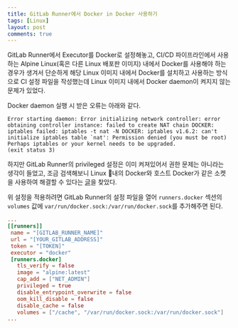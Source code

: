 ```yaml
---
title: GitLab Runner에서 Docker in Docker 사용하기
tags: [Linux]
layout: post
comments: true
---
```


GitLab Runner에서 Executor를 Docker로 설정해놓고, CI/CD 파이프라인에서 사용하는 Alpine Linux(혹은 다른 Linux 배포판 이미지) 내에서 Docker를 사용해야 하는 경우가 생겨서 단순하게 해당 Linux 이미지 내에서 Docker를 설치하고 사용하는 방식으로 CI 설정 파일을 작성했는데 Linux 이미지 내에서 Docker daemon이 켜지지 않는 문제가 있었다.

Docker daemon 실행 시 받은 오류는 아래와 같다.
```
Error starting daemon: Error initializing network controller: error obtaining controller instance: failed to create NAT chain DOCKER: iptables failed: iptables -t nat -N DOCKER: iptables v1.6.2: can't initialize iptables table `nat': Permission denied (you must be root)
Perhaps iptables or your kernel needs to be upgraded.
(exit status 3)
```

하지만 GitLab Runner의 privileged 설정은 이미 켜져있어서 권한 문제는 아니라는 생각이 들었고, 조금 검색해보니 Linux 내의 Docker와 호스트 Docker가 같은 소켓을 사용하여 해결할 수 있다는 [글](https://jpetazzo.github.io/2015/09/03/do-not-use-docker-in-docker-for-ci/)을 찾았다.

위 설정을 적용하려면 GitLab Runner의 설정 파일을 열어 `runners.docker` 섹션의 `volumes` 값에 `var/run/docker.sock:/var/run/docker.sock`를 추가해주면 된다.
```toml
...
[[runners]]
 name = "[GITLAB_RUNNER_NAME]"
 url = "[YOUR_GITLAB_ADDRESS]"
 token = "[TOKEN]"
 executor = "docker"
 [runners.docker]
   tls_verify = false
   image = "alpine:latest"
   cap_add = ["NET_ADMIN"]
   privileged = true
   disable_entrypoint_overwrite = false
   oom_kill_disable = false
   disable_cache = false
   volumes = ["/cache", "/var/run/docker.sock:/var/run/docker.sock"]
...
```